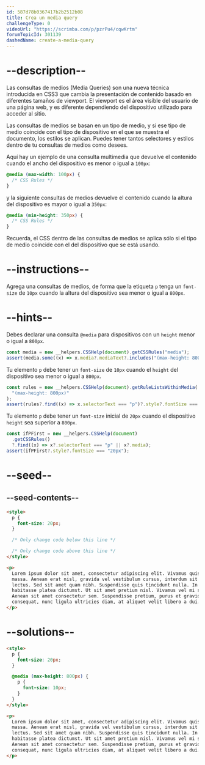 ```yaml
---
id: 587d78b0367417b2b2512b08
title: Crea un media query
challengeType: 0
videoUrl: "https://scrimba.com/p/pzrPu4/cqwKrtm"
forumTopicId: 301139
dashedName: create-a-media-query
---
```


# --description--

Las consultas de medios (Media Queries) son una nueva técnica introducida en CSS3 que cambia la presentación de contenido basado en diferentes tamaños de viewport. El viewport es el área visible del usuario de una página web, y es diferente dependiendo del dispositivo utilizado para acceder al sitio.

Las consultas de medios se basan en un tipo de medio, y si ese tipo de medio coincide con el tipo de dispositivo en el que se muestra el documento, los estilos se aplican. Puedes tener tantos selectores y estilos dentro de tu consultas de medios como desees.

Aquí hay un ejemplo de una consulta multimedia que devuelve el contenido cuando el ancho del dispositivo es menor o igual a `100px`:

```css
@media (max-width: 100px) {
  /* CSS Rules */
}
```

y la siguiente consultas de medios devuelve el contenido cuando la altura del dispositivo es mayor o igual a `350px`:

```css
@media (min-height: 350px) {
  /* CSS Rules */
}
```

Recuerda, el CSS dentro de las consultas de medios se aplica sólo si el tipo de medio coincide con el del dispositivo que se está usando.

# --instructions--

Agrega una consultas de medios, de forma que la etiqueta `p` tenga un `font-size` de `10px` cuando la altura del dispositivo sea menor o igual a `800px`.

# --hints--

Debes declarar una consulta `@media` para dispositivos con un `height` menor o igual a `800px`.

```js
const media = new __helpers.CSSHelp(document).getCSSRules("media");
assert(media.some((x) => x.media?.mediaText?.includes("(max-height: 800px)")));
```

Tu elemento `p` debe tener un `font-size` de `10px` cuando el `height` del dispositivo sea menor o igual a `800px`.

```js
const rules = new __helpers.CSSHelp(document).getRuleListsWithinMedia(
  "(max-height: 800px)"
);
assert(rules?.find((x) => x.selectorText === "p")?.style?.fontSize === "10px");
```

Tu elemento `p` debe tener un `font-size` inicial de `20px` cuando el dispositivo `height` sea superior a `800px`.

```js
const ifPFirst = new __helpers.CSSHelp(document)
  .getCSSRules()
  ?.find((x) => x?.selectorText === "p" || x?.media);
assert(ifPFirst?.style?.fontSize === "20px");
```

# --seed--

## --seed-contents--

```html
<style>
  p {
    font-size: 20px;
  }

  /* Only change code below this line */

  /* Only change code above this line */
</style>

<p>
  Lorem ipsum dolor sit amet, consectetur adipiscing elit. Vivamus quis tempus
  massa. Aenean erat nisl, gravida vel vestibulum cursus, interdum sit amet
  lectus. Sed sit amet quam nibh. Suspendisse quis tincidunt nulla. In hac
  habitasse platea dictumst. Ut sit amet pretium nisl. Vivamus vel mi sem.
  Aenean sit amet consectetur sem. Suspendisse pretium, purus et gravida
  consequat, nunc ligula ultricies diam, at aliquet velit libero a dui.
</p>
```

# --solutions--

```html
<style>
  p {
    font-size: 20px;
  }

  @media (max-height: 800px) {
    p {
      font-size: 10px;
    }
  }
</style>

<p>
  Lorem ipsum dolor sit amet, consectetur adipiscing elit. Vivamus quis tempus
  massa. Aenean erat nisl, gravida vel vestibulum cursus, interdum sit amet
  lectus. Sed sit amet quam nibh. Suspendisse quis tincidunt nulla. In hac
  habitasse platea dictumst. Ut sit amet pretium nisl. Vivamus vel mi sem.
  Aenean sit amet consectetur sem. Suspendisse pretium, purus et gravida
  consequat, nunc ligula ultricies diam, at aliquet velit libero a dui.
</p>
```
